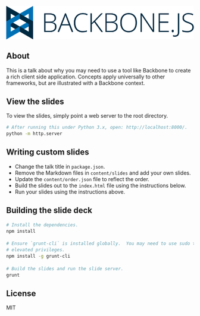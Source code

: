 ![](https://github.com/tbranyen/springone-backbone/raw/master/images/backbone.png)

About
-----

This is a talk about why you may need to use a tool like Backbone to create a
rich client side application.  Concepts apply universally to other frameworks,
but are illustrated with a Backbone context.

View the slides
---------------

To view the slides, simply point a web server to the root directory.

``` bash
# After running this under Python 3.x, open: http://localhost:8000/.
python -m http.server
```

Writing custom slides
---------------------

* Change the talk title in `package.json`.
* Remove the Markdown files in `content/slides` and add your own slides.
* Update the `content/order.json` file to reflect the order.
* Build the slides out to the `index.html` file using the instructions below.
* Run your slides using the instructions above.

Building the slide deck
-----------------------

``` bash
# Install the dependencies.
npm install

# Ensure `grunt-cli` is installed globally.  You may need to use sudo to gain
# elevated privileges.
npm install -g grunt-cli

# Build the slides and run the slide server.
grunt
```

License
-------

MIT
